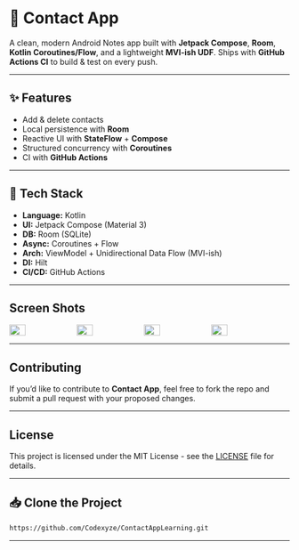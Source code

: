 
# 📒 Contact App

A clean, modern Android Notes app built with **Jetpack Compose**, **Room**, **Kotlin Coroutines/Flow**, and a lightweight **MVI-ish UDF**. Ships with **GitHub Actions CI** to build & test on every push.

---

## ✨ Features
- Add & delete contacts
- Local persistence with **Room**
- Reactive UI with **StateFlow** + **Compose**
- Structured concurrency with **Coroutines**
- CI with **GitHub Actions**

---

## 🧱 Tech Stack
- **Language:** Kotlin
- **UI:** Jetpack Compose (Material 3)
- **DB:** Room (SQLite)
- **Async:** Coroutines + Flow
- **Arch:** ViewModel + Unidirectional Data Flow (MVI-ish)
- **DI:** Hilt 
- **CI/CD:** GitHub Actions

---

##  Screen Shots


<div style="display: flex; flex-wrap: wrap;">
  <img src="https://github.com/user-attachments/assets/f8464cec-32e4-489f-97d3-0ffdbb3bce42" width="24%" />
  <img src="https://github.com/user-attachments/assets/3512eb51-dfed-436b-97b6-07b46dfbb40a" width="24%" />
  <img src="https://github.com/user-attachments/assets/030826a2-352a-4f0f-8317-fabcfa21fe73" width="24%" />
  <img src="https://github.com/user-attachments/assets/1f8708e8-5c82-4639-82bd-9b0ad7a85357" width="24%" />
</div>

---

## Contributing

If you’d like to contribute to **Contact App**, feel free to fork the repo and submit a pull request with your proposed changes.

---
## License

This project is licensed under the MIT License - see the [LICENSE](LICENSE) file for details.


---

## 📥 Clone the Project

```bash
https://github.com/Codexyze/ContactAppLearning.git

```
---
